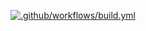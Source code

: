 [![.github/workflows/build.yml](https://github.com/Neil-Reichlin/split-kb/actions/workflows/build.yml/badge.svg)](https://github.com/Neil-Reichlin/split-kb/actions/workflows/build.yml)